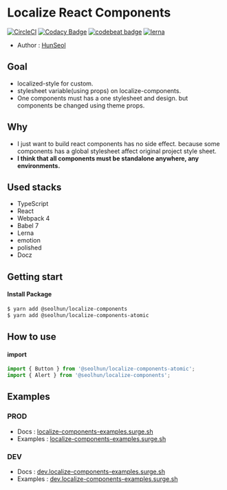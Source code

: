 # Localize React Components

[![CircleCI](https://circleci.com/gh/Seolhun/localize-components/tree/master.svg?style=svg)](https://circleci.com/gh/Seolhun/localize-components/tree/master) 
[![Codacy Badge](https://api.codacy.com/project/badge/Grade/87c0d9f96fc74d94b60c0c397a6b30c6)](https://www.codacy.com/app/shun10114/localize-components?utm_source=github.com&amp;utm_medium=referral&amp;utm_content=Seolhun/localize-components&amp;utm_campaign=Badge_Grade)
[![codebeat badge](https://codebeat.co/badges/2ab413e3-946a-4719-bb75-07e76851cbba)](https://codebeat.co/projects/github-com-seolhun-localize-components-master)
[![lerna](https://img.shields.io/badge/maintained%20with-lerna-cc00ff.svg)](https://lernajs.io/)

- Author : [HunSeol](https://github.com/Seolhun/)

## Goal
- localized-style for custom.
- stylesheet variable(using props) on localize-components.
- One components must has a one stylesheet and design. but components be changed using theme props.

## Why
- I just want to build react components has no side effect. because some components has a global stylesheet affect original project style sheet.
- **I think that all components must be standalone anywhere, any environments.**

## Used stacks
- TypeScript
- React
- Webpack 4
- Babel 7
- Lerna
- emotion
- polished
- Docz

## Getting start
#### Install Package
```bash
$ yarn add @seolhun/localize-components
$ yarn add @seolhun/localize-components-atomic
```

## How to use
#### import
```js
import { Button } from '@seolhun/localize-components-atomic';
import { Alert } from '@seolhun/localize-components';
```

## Examples
### PROD
- Docs : [localize-components-examples.surge.sh](http://localize-components-docs.surge.sh/#/)
- Examples : [localize-components-examples.surge.sh](http://localize-components-examples.surge.sh/#/)

### DEV
- Docs : [dev.localize-components-examples.surge.sh](http://dev.localize-components-docs.surge.sh/#/)
- Examples : [dev.localize-components-examples.surge.sh](http://dev.localize-components-examples.surge.sh/#/)
